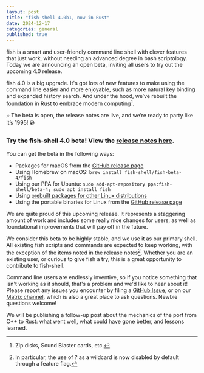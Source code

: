 ```yaml
---
layout: post
title: "fish-shell 4.0b1, now in Rust"
date: 2024-12-17
categories: general
published: true
---
```


fish is a smart and user-friendly command line shell with clever features that just work, without needing an advanced degree in bash scriptology. Today we are announcing an open beta, inviting all users to try out the upcoming 4.0 release.

fish 4.0 is a big upgrade. It's got lots of new features to make using the command line easier and more enjoyable, such as more natural key binding and expanded history search. And under the hood, we’ve rebuilt the foundation in Rust to embrace modern computing[^modern-computing-advancements].

🎶 The beta is open, the release notes are live, and we’re ready to party like it’s 1995! 💿

### Try the fish-shell 4.0 beta! View the [release notes here](https://fishshell.com/docs/4.0b1/relnotes.html).

You can get the beta in the following ways:
* Packages for macOS from the [GitHub release page](https://github.com/fish-shell/fish-shell/releases/tag/4.0b1)
* Using Homebrew on macOS: `brew install fish-shell/fish-beta-4/fish`
* Using our PPA for Ubuntu: `sudo add-apt-repository ppa:fish-shell/beta-4; sudo apt install fish`
* Using [prebuilt packages for other Linux distributions](https://software.opensuse.org//download.html?project=shells%3Afish%3Abeta%3A4&package=fish)
* Using the portable binaries for Linux from the [GitHub release page](https://github.com/fish-shell/fish-shell/releases/tag/4.0b1)

We are quite proud of this upcoming release. It represents a staggering amount of work and includes some really nice changes for users, as well as foundational improvements that will pay off in the future.

We consider this beta to be highly stable, and we use it as our primary shell. All existing fish scripts and commands are expected to keep working, with the exception of the items noted in the release notes[^qmark-no-glob]. Whether you are an existing user, or curious to give fish a try, this is a great opportunity to contribute to fish-shell.

Command line users are endlessly inventive, so if you notice something that isn't working as it should, that's a problem and we'd like to hear about it! Please report any issues you encounter by filing a [GitHub Issue](http://github.com/fish-shell/fish-shell/issues/), or on our [Matrix channel](https://matrix.to/#/#fish-shell:matrix.org), which is also a great place to ask questions. Newbie questions welcome!

We will be publishing a follow-up post about the mechanics of the port from C++ to Rust: what went well, what could have gone better, and lessons learned.

[^modern-computing-advancements]: Zip disks, Sound Blaster cards, etc.
[^qmark-no-glob]: In particular, the use of ? as a wildcard is now disabled by default through a feature flag.
